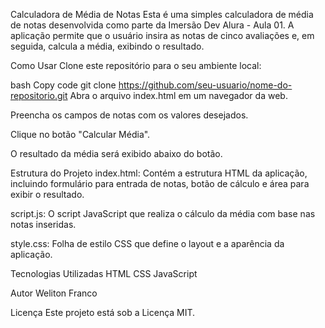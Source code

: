Calculadora de Média de Notas
Esta é uma simples calculadora de média de notas desenvolvida como parte da Imersão Dev Alura - Aula 01. A aplicação permite que o usuário insira as notas de cinco avaliações e, em seguida, calcula a média, exibindo o resultado.

Como Usar
Clone este repositório para o seu ambiente local:

bash
Copy code
git clone https://github.com/seu-usuario/nome-do-repositorio.git
Abra o arquivo index.html em um navegador da web.

Preencha os campos de notas com os valores desejados.

Clique no botão "Calcular Média".

O resultado da média será exibido abaixo do botão.

Estrutura do Projeto
index.html: Contém a estrutura HTML da aplicação, incluindo formulário para entrada de notas, botão de cálculo e área para exibir o resultado.

script.js: O script JavaScript que realiza o cálculo da média com base nas notas inseridas.

style.css: Folha de estilo CSS que define o layout e a aparência da aplicação.

Tecnologias Utilizadas
HTML
CSS
JavaScript

Autor
Weliton Franco

Licença
Este projeto está sob a Licença MIT.

